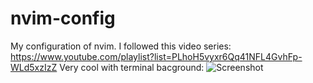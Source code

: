 # nvim-config
My configuration of nvim.
I followed this video series: https://www.youtube.com/playlist?list=PLhoH5vyxr6Qq41NFL4GvhFp-WLd5xzIzZ
Very cool with terminal bacground:
![Screenshot](https://github.com/borankurut/nvim-config/assets/66724695/110b6eaf-6a74-4547-8b56-b8afe4382e43)

